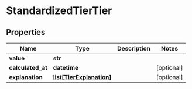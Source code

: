 # StandardizedTierTier

## Properties
Name | Type | Description | Notes
------------ | ------------- | ------------- | -------------
**value** | **str** |  | 
**calculated_at** | **datetime** |  | [optional] 
**explanation** | [**list[TierExplanation]**](TierExplanation.md) |  | [optional] 



